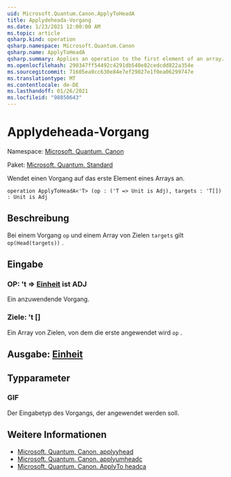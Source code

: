 ```yaml
---
uid: Microsoft.Quantum.Canon.ApplyToHeadA
title: Applydeheada-Vorgang
ms.date: 1/23/2021 12:00:00 AM
ms.topic: article
qsharp.kind: operation
qsharp.namespace: Microsoft.Quantum.Canon
qsharp.name: ApplyToHeadA
qsharp.summary: Applies an operation to the first element of an array.
ms.openlocfilehash: 290347ff54492c4291db540e82cedcdd822a354e
ms.sourcegitcommit: 71605ea9cc630e84e7ef29027e1f0ea06299747e
ms.translationtype: MT
ms.contentlocale: de-DE
ms.lasthandoff: 01/26/2021
ms.locfileid: "98850643"
---
```

# <a name="applytoheada-operation"></a>Applydeheada-Vorgang

Namespace: [Microsoft. Quantum. Canon](xref:Microsoft.Quantum.Canon)

Paket: [Microsoft. Quantum. Standard](https://nuget.org/packages/Microsoft.Quantum.Standard)


Wendet einen Vorgang auf das erste Element eines Arrays an.

```qsharp
operation ApplyToHeadA<'T> (op : ('T => Unit is Adj), targets : 'T[]) : Unit is Adj
```


## <a name="description"></a>Beschreibung

Bei einem Vorgang `op` und einem Array von Zielen `targets` gilt `op(Head(targets))` .

## <a name="input"></a>Eingabe

### <a name="op--t--unit--is-adj"></a>OP: 't => [Einheit](xref:microsoft.quantum.lang-ref.unit)  ist ADJ

Ein anzuwendende Vorgang.


### <a name="targets--t"></a>Ziele: 't []

Ein Array von Zielen, von dem die erste angewendet wird `op` .



## <a name="output--unit"></a>Ausgabe: [Einheit](xref:microsoft.quantum.lang-ref.unit)



## <a name="type-parameters"></a>Typparameter

### <a name="t"></a>GIF

Der Eingabetyp des Vorgangs, der angewendet werden soll.

## <a name="see-also"></a>Weitere Informationen

- [Microsoft. Quantum. Canon. applyyhead](xref:Microsoft.Quantum.Canon.ApplyToHead)
- [Microsoft. Quantum. Canon. applyumheadc](xref:Microsoft.Quantum.Canon.ApplyToHeadC)
- [Microsoft. Quantum. Canon. ApplyTo headca](xref:Microsoft.Quantum.Canon.ApplyToHeadCA)